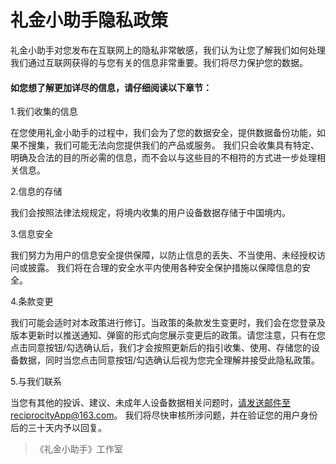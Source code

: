 # 礼金小助手隐私政策

礼金小助手对您发布在互联网上的隐私非常敏感，我们认为让您了解我们如何处理我们通过互联网获得的与您有关的信息非常重要。我们将尽力保护您的数据。

#### 如您想了解更加详尽的信息，请仔细阅读以下章节：

1.我们收集的信息

在您使用礼金小助手的过程中，我们会为了您的数据安全，提供数据备份功能，如果不搜集，我们可能无法向您提供我们的产品或服务。
我们只会收集具有特定、明确及合法的目的所必需的信息，而不会以与这些目的不相符的方式进一步处理相关信息。

2.信息的存储

我们会按照法律法规规定，将境内收集的用户设备数据存储于中国境内。

3.信息安全

我们努力为用户的信息安全提供保障，以防止信息的丢失、不当使用、未经授权访问或披露。
我们将在合理的安全水平内使用各种安全保护措施以保障信息的安全。

4.条款变更

我们可能会适时对本政策进行修订。当政策的条款发生变更时，我们会在您登录及版本更新时以推送通知、弹窗的形式向您展示变更后的政策。请您注意，只有在您点击同意按钮/勾选确认后，我们才会按照更新后的指引收集、使用、存储您的设备数据，同时当您点击同意按钮/勾选确认后视为您完全理解并接受此隐私政策。

5.与我们联系

当您有其他的投诉、建议、未成年人设备数据相关问题时，请发送邮件至reciprocityApp@163.com。
我们将尽快审核所涉问题，并在验证您的用户身份后的三十天内予以回复。

> 《礼金小助手》工作室

